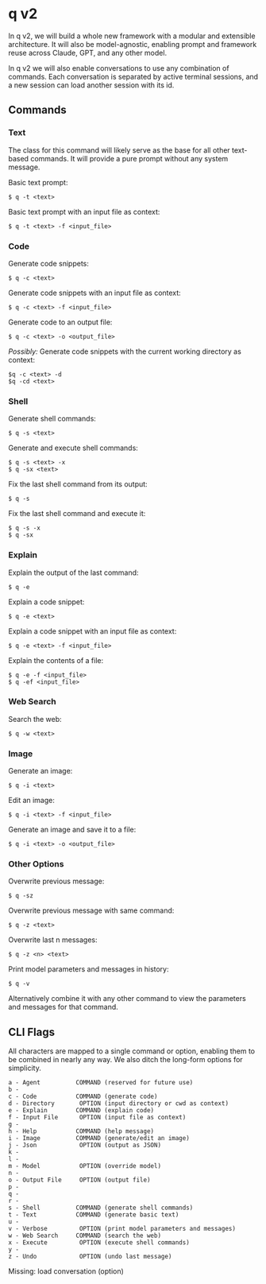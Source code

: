 # q v2

In q v2, we will build a whole new framework with a modular and extensible architecture. It will also be model-agnostic, enabling prompt and framework reuse across Claude, GPT, and any other model.

In q v2 we will also enable conversations  to use any combination of commands. Each conversation is separated by active terminal sessions, and a new session can load another session with its id.  

## Commands

### Text

The class for this command will likely serve as the base for all other text-based commands. It will provide a pure prompt without any system message.

Basic text prompt:
```
$ q -t <text>
```

Basic text prompt with an input file as context:
```
$ q -t <text> -f <input_file>
```

### Code

Generate code snippets:
```
$ q -c <text>
```

Generate code snippets with an input file as context:
```
$ q -c <text> -f <input_file>
```

Generate code to an output file:
```
$ q -c <text> -o <output_file>
```

*Possibly:* Generate code snippets with the current working directory as context:
```
$q -c <text> -d
$q -cd <text>
```

### Shell

Generate shell commands:
```
$ q -s <text>
```

Generate and execute shell commands:
```
$ q -s <text> -x
$ q -sx <text>
```

Fix the last shell command from its output:
```
$ q -s
```

Fix the last shell command and execute it:
```
$ q -s -x
$ q -sx
```

### Explain

Explain the output of the last command:
```
$ q -e
```

Explain a code snippet:
```
$ q -e <text>
```

Explain a code snippet with an input file as context:
```
$ q -e <text> -f <input_file>
```

Explain the contents of a file:
```
$ q -e -f <input_file>
$ q -ef <input_file>
```

### Web Search

Search the web:
```
$ q -w <text>
```

### Image

Generate an image:
```
$ q -i <text>
```

Edit an image:
```
$ q -i <text> -f <input_file>
```

Generate an image and save it to a file:
```
$ q -i <text> -o <output_file>
```

### Other Options

Overwrite previous message:
```
$ q -sz
```

Overwrite previous message with same command:
```
$ q -z <text>
```

Overwrite last n messages:
```
$ q -z <n> <text>
```

Print model parameters and messages in history:
```
$ q -v
```

Alternatively combine it with any other command to view the parameters and messages for that command.


## CLI Flags

All characters are mapped to a single command or option, enabling them to be combined in nearly any way. We also ditch the long-form options for simplicity.

```
a - Agent          COMMAND (reserved for future use)
b -
c - Code           COMMAND (generate code)
d - Directory       OPTION (input directory or cwd as context)
e - Explain        COMMAND (explain code)
f - Input File      OPTION (input file as context)
g -
h - Help           COMMAND (help message)
i - Image          COMMAND (generate/edit an image)
j - Json            OPTION (output as JSON)
k -
l - 
m - Model           OPTION (override model)
n -
o - Output File     OPTION (output file)
p - 
q -
r -
s - Shell          COMMAND (generate shell commands)
t - Text           COMMAND (generate basic text)
u -
v - Verbose         OPTION (print model parameters and messages)
w - Web Search     COMMAND (search the web)
x - Execute         OPTION (execute shell commands)
y -
z - Undo            OPTION (undo last message)
```

Missing: load conversation (option)